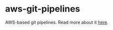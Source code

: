 # aws-git-pipelines
AWS-based git pipelines. Read more about it [here](https://workingwiththecloud.com/blog/git-pipelines/).
